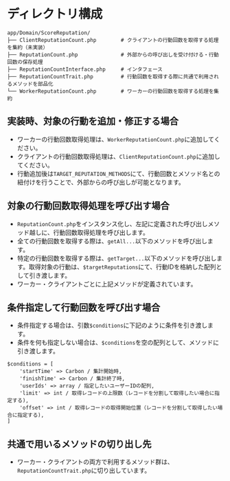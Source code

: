 # ディレクトリ構成

```
app/Domain/ScoreReputation/
├── ClientReputationCount.php        # クライアントの行動回数を取得する処理を集約（未実装）
├── ReputationCount.php              # 外部からの呼び出しを受け付ける・行動回数の保存処理
├── ReputationCountInterface.php     # インタフェース
├── ReputationCountTrait.php         # 行動回数を取得する際に共通で利用されるメソッドを部品化
└── WorkerReputationCount.php        # ワーカーの行動回数を取得する処理を集約
```

## 実装時、対象の行動を追加・修正する場合

- ワーカーの行動回数取得処理は、```WorkerReputationCount.php```に追加してください。
- クライアントの行動回数取得処理は、```ClientReputationCount.php```に追加してください。
- 行動追加後は```TARGET_REPUTATION_METHODS```にて、行動回数とメソッド名との紐付けを行うことで、外部からの呼び出しが可能となります。

## 対象の行動回数取得処理を呼び出す場合

- ```ReputationCount.php```をインスタンス化し、左記に定義された呼び出しメソッド越しに、行動回数取得処理を呼び出します。
- 全ての行動回数を取得する際は、```getAll...```以下のメソッドを呼び出します。
- 特定の行動回数を取得する際は、```getTarget...```以下のメソッドを呼び出します。取得対象の行動は、```$targetReputations```にて、行動IDを格納した配列として引き渡します。
- ワーカー・クライアントごとに上記メソッドが定義されています。

## 条件指定して行動回数を呼び出す場合

- 条件指定する場合は、引数```$conditions```に下記のように条件を引き渡します。
- 条件を何も指定しない場合は、```$conditions```を空の配列として、メソッドに引き渡します。

```
$conditions = [
    'startTime' => Carbon / 集計開始時,
    'finishTime' => Carbon / 集計終了時,
    'userIds' => array / 指定したいユーザーIDの配列,
    'limit' => int / 取得レコードの上限数（レコードを分割して取得したい場合に指定する),
    'offset' => int / 取得レコードの取得開始位置（レコードを分割して取得したい場合に指定する),
]
```

## 共通で用いるメソッドの切り出し先

- ワーカー・クライアントの両方で利用するメソッド群は、```ReputationCountTrait.php```に切り出しています。
